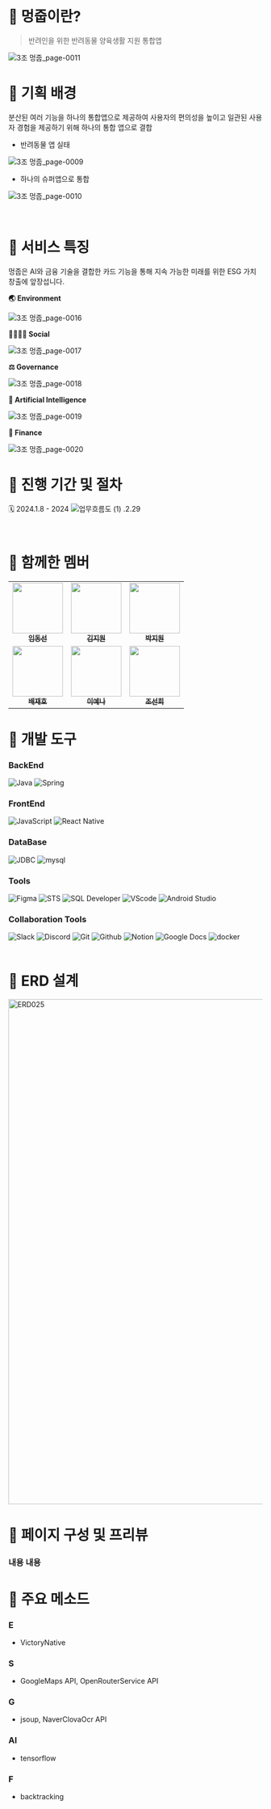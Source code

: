 # 🐶 멍줍이란?

> 반려인을 위한 반려동물 양육생활 지원 통합앱
 
 ![3조 멍줍_page-0011](https://github.com/shinhan3/project3/assets/141472393/db238cd7-72e9-4018-835c-e87dd476daee)
<br/>

# 🐶 기획 배경

<p>
분산된 여러 기능을 하나의 통합앱으로 제공하여 사용자의 편의성을 높이고 일관된 사용자 경험을 제공하기 위해 하나의 통합 앱으로 결합
</p>


- 반려동물 앱 실태
  
![3조 멍줍_page-0009](https://github.com/shinhan3/project3/assets/141472393/554f7c73-12ae-4227-a5ce-132485de8c6f)

- 하나의 슈퍼앱으로 통합
  
![3조 멍줍_page-0010](https://github.com/shinhan3/project3/assets/141472393/bb7ea9f8-8717-4c88-ab9e-746c897fb90b)



<br/>


# 🐶 서비스 특징

<p>
멍줍은 AI와 금융 기술을 결합한 카드 기능을 통해 지속 가능한 미래를 위한 ESG 가치 창출에 앞장섭니다.
</p>

**🌏 Environment**

![3조 멍줍_page-0016](https://github.com/shinhan3/project3/assets/141472393/959dcafb-d16a-4795-a1dd-edf756d41dbf)
    <br/>
    
**👨‍👩‍👧‍👦 Social**

![3조 멍줍_page-0017](https://github.com/shinhan3/project3/assets/141472393/5c73e6ca-51df-4780-9afb-2eea1067d629)
    <br/>
    
**⚖ Governance**

![3조 멍줍_page-0018](https://github.com/shinhan3/project3/assets/141472393/7394c24e-6b74-4115-bbdf-6125731e481d)
    <br/>

**🤖 Artificial Intelligence**

![3조 멍줍_page-0019](https://github.com/shinhan3/project3/assets/141472393/01f1f4e8-1a17-4f8a-9af9-600c8582e207)
    <br/>


**💸 Finance**

![3조 멍줍_page-0020](https://github.com/shinhan3/project3/assets/141472393/fcbe84bf-9cef-4ca3-ae46-086f145444a2)
    <br/>
  
  
# 🐶 진행 기간 및 절차
🗓️ 2024.1.8 - 2024
![업무흐름도 (1)](https://github.com/shinhan3/project3/assets/141472393/c65afd0f-c734-4cf2-bede-d7a18ea42aca)
.2.29

<br/>

# 🐶 함께한 멤버
<table>
  <tbody>
    <tr>
      <td align="center"><a href="https://github.com/limdongsun0814">
       <img src="https://github.com/shinhan3/project3/assets/118763659/5ab9178b-6c1c-46c2-b414-253112a39d63" width="100px;" alt=""/><br /><sub><b>임동선</b></sub></a><br /></td>
      <td align="center"><a href="https://github.com/wldnjsrla1324"><img src="https://github.com/shinhan3/project3/assets/118763659/aabb3b26-7b37-4358-bc21-a18033a1aa2d" width="100px;" alt=""/><br /><sub><b>김지원</b></sub></a><br /></td>
      <td align="center"><a href="https://github.com/wldnjs127"><img src="https://github.com/shinhan3/project3/assets/118763659/87deb8bb-cc10-4a4f-8ebc-cbdf325a25a1" width="100px;" alt=""/><br /><sub><b>박지원</b></sub></a><br /></td><tr/>
      <td align="center"><a href="https://github.com/rudtnrdid123"><img src="https://github.com/shinhan3/project3/assets/118763659/5566d2a8-d599-4063-8a9b-79dded8e4b6b" width="100px;" alt=""/><br /><sub><b>배재호</b></sub></a><br /></td>
      <td align="center"><a href="https://github.com/aeyena"><img src="https://github.com/shinhan3/project3/assets/118763659/cabaed66-074a-46c3-a375-19190d29508b" width="100px;" alt=""/><br /><sub><b>이예나</b></sub></a><br /></td>
      <td align="center"><a href="https://github.com/sunhcho227"><img src="https://github.com/changi123/9dorak/assets/77386337/b2b663b7-27a3-4ae4-85eb-97eb5a33ea42" width="100px;" alt=""/><br /><sub><b>조선희</b></sub></a><br /></td>
    </tr>
  </tbody>
</table>

# 🐶 개발 도구
### BackEnd
<div>
  <img alt="Java" src ="https://img.shields.io/badge/Java-0769AD.svg?&style=for-the-badge&logo=Spring&logoColor=white"/>
  <img alt="Spring" src ="https://img.shields.io/badge/Spring-6DB33F.svg?&style=for-the-badge&logo=Spring&logoColor=white"/>
</div>

### FrontEnd
<div>
  <img alt="JavaScript" src ="https://img.shields.io/badge/JavaScriipt-F7DF1E.svg?&style=for-the-badge&logo=JavaScript&logoColor=black"/>
  <img alt="React Native" src ="https://img.shields.io/badge/react_native-%2320232a.svg?style=for-the-badge&logo=react&logoColor=%2361DAFB"/>
</div>

### DataBase
<div>
  <img alt="JDBC" src ="https://img.shields.io/badge/JDBC-B8DBE4.svg?&style=for-the-badge&logo=Databricks&logoColor=black"/>
  <img alt="mysql" src="https://img.shields.io/badge/mysql-4479A1.svg?style=for-the-badge&logo=mysql&logoColor=white"/> 
</div>

### Tools
<div>
 
  <img alt="Figma" src ="https://img.shields.io/badge/Figma-F24E1E.svg?&style=for-the-badge&logo=Figma&logoColor=white"/>
  <img alt="STS" src ="https://img.shields.io/badge/STS-6DB33F.svg?&style=for-the-badge&logo=Spring&logoColor=white"/>
  <img alt="SQL Developer" src ="https://img.shields.io/badge/SQL Developer-2AB1AC.svg?&style=for-the-badge&logo=Databricks&logoColor=white"/>
  <img alt="VScode" src ="https://img.shields.io/badge/Visual%20Studio%20Code-0078d7.svg?style=for-the-badge&logo=visual-studio-code&logoColor=white"/>
  <img alt="Android Studio" src ="https://img.shields.io/badge/android%20studio-346ac1?style=for-the-badge&logo=android%20studio&logoColor=white"/>
  
</div>


### Collaboration Tools
<div>
  <img alt="Slack" src ="https://img.shields.io/badge/Slack-4A154B.svg?&style=for-the-badge&logo=Slack&logoColor=white"/>
  <img alt="Discord" src ="https://img.shields.io/badge/Discord-5865F2.svg?&style=for-the-badge&logo=Discord&logoColor=white"/>
  <img alt="Git" src ="https://img.shields.io/badge/Git-F05032.svg?&style=for-the-badge&logo=Git&logoColor=white"/>
  <img alt="Github" src ="https://img.shields.io/badge/Github-181717.svg?&style=for-the-badge&logo=Github&logoColor=white"/>
  <img alt="Notion" src ="https://img.shields.io/badge/Notion-000000.svg?&style=for-the-badge&logo=Notion&logoColor=white"/>
  <img alt="Google Docs" src ="https://img.shields.io/badge/Google Docs-4285F4.svg?&style=for-the-badge&logo=Google Docs&logoColor=white"/>
  <img alt="docker" src="https://img.shields.io/badge/Docker-2496ED?style=for-the-badge&logo=Docker&logoColor=white"/>
</div>

<br/>

# 🐶 ERD 설계
<img width="1000" alt="ERD025" src="https://github.com/limdongsun0814/4shinhan/assets/89927567/649f50d2-1a4a-48cf-b892-3904fbca2aa4">

# 🐶 페이지 구성 및 프리뷰
### 내용 내용

# 🐶 주요 메소드
### E
- VictoryNative
### S
- GoogleMaps API, OpenRouterService API
### G
- jsoup, NaverClovaOcr API
### AI
- tensorflow
### F
- backtracking

